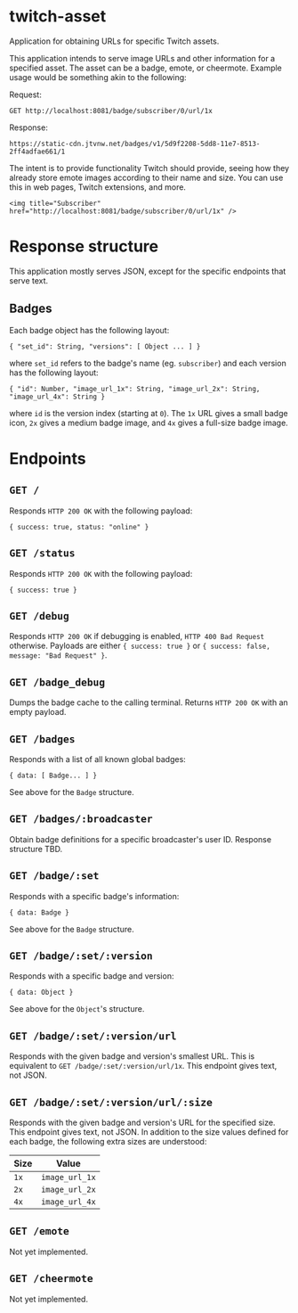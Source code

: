 # twitch-asset

Application for obtaining URLs for specific Twitch assets.

This application intends to serve image URLs and other information for a specified asset. The asset can be a badge, emote, or cheermote. Example usage would be something akin to the following:

Request:
```
GET http://localhost:8081/badge/subscriber/0/url/1x
```

Response:
```
https://static-cdn.jtvnw.net/badges/v1/5d9f2208-5dd8-11e7-8513-2ff4adfae661/1
```

The intent is to provide functionality Twitch should provide, seeing how they already store emote images according to their name and size. You can use this in web pages, Twitch extensions, and more.

```
<img title="Subscriber" href="http://localhost:8081/badge/subscriber/0/url/1x" />
```

# Response structure

This application mostly serves JSON, except for the specific endpoints that serve text.

## Badges

Each badge object has the following layout:

```
{ "set_id": String, "versions": [ Object ... ] }
```

where `set_id` refers to the badge's name (eg. `subscriber`) and each version has the following layout:

```
{ "id": Number, "image_url_1x": String, "image_url_2x": String, "image_url_4x": String }
```

where `id` is the version index (starting at `0`). The `1x` URL gives a small badge icon, `2x` gives a medium badge image, and `4x` gives a full-size badge image.

# Endpoints

## `GET /`
Responds `HTTP 200 OK` with the following payload:

```
{ success: true, status: "online" }
```

## `GET /status`
Responds `HTTP 200 OK` with the following payload:

```
{ success: true }
```

## `GET /debug`
Responds `HTTP 200 OK` if debugging is enabled, `HTTP 400 Bad Request` otherwise. Payloads are either `{ success: true }` or `{ success: false, message: "Bad Request" }`.

## `GET /badge_debug`
Dumps the badge cache to the calling terminal. Returns `HTTP 200 OK` with an empty payload.

## `GET /badges`
Responds with a list of all known global badges:

```
{ data: [ Badge... ] }
```

See above for the `Badge` structure.

## `GET /badges/:broadcaster`

Obtain badge definitions for a specific broadcaster's user ID. Response structure TBD.

## `GET /badge/:set`
Responds with a specific badge's information:

```
{ data: Badge }
```

See above for the `Badge` structure.

## `GET /badge/:set/:version`
Responds with a specific badge and version:

```
{ data: Object }
```

See above for the `Object`'s structure.

## `GET /badge/:set/:version/url`
Responds with the given badge and version's smallest URL. This is equivalent to `GET /badge/:set/:version/url/1x`. This endpoint gives text, not JSON.

## `GET /badge/:set/:version/url/:size`
Responds with the given badge and version's URL for the specified size. This endpoint gives text, not JSON. In addition to the size values defined for each badge, the following extra sizes are understood:

| Size | Value          |
| ---- | -------------- |
| `1x` | `image_url_1x` |
| `2x` | `image_url_2x` |
| `4x` | `image_url_4x` |

## `GET /emote`

Not yet implemented.

## `GET /cheermote`

Not yet implemented.


